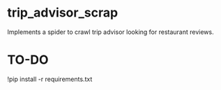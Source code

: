# trip_advisor_scrap
Implements a spider to crawl trip advisor looking for restaurant reviews. 
# TO-DO
!pip install -r requirements.txt
